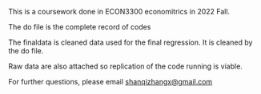 This is a coursework done in ECON3300 economitrics in 2022 Fall.

The do file is the complete record of codes

The finaldata is cleaned data used for the final regression. It is cleaned by the do file.

Raw data are also attached so replication of the code running is viable.

For further questions, please email shanqizhangx@gmail.com
